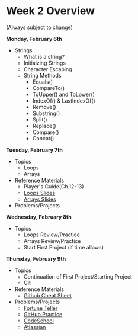 # Week 2 Overview

(Always subject to change)

**Monday, February 6th**
- Strings
  - What is a string?
  - Initialzing Strings
  - Character Escaping 
  - String Methods
    - Equals()
    - CompareTo()
    - ToUpper() and ToLower()
    - IndexOf() & LastIndexOf()
    - Remove()
    - Substring()
    - Split()
    - Replace() 
    - Compare()
    - Concat()
    
**Tuesday, February 7th**
- Topics
  - Loops
  - Arrays
- Reference Materials
  - Player's Guide(Ch.12-13)
  - [Loops Slides](https://docs.google.com/presentation/d/1PAezSNr2UKAvdcfRRrTvM4aOICA-i8xxzAREAppCrQ8/edit?usp=sharing)
  - [Arrays Slides](https://docs.google.com/presentation/d/1tAiudPEjh_RsJhFVCBY4ykgdp-FgudYbYg_YSKG-Lmo/edit?usp=sharing)
- Problems/Projects
  
**Wednesday, February 8th**  
- Topics
  - Loops Review/Practice
  - Arrays Review/Practice
  - Start First Project (if time allows)
  
**Thursday, February 9th**  
- Topics
  - Continuation of First Project/Starting Project
  - Git
- Reference Materials
  - [Github Cheat Sheet](https://education.github.com/git-cheat-sheet-education.pdf)
- Problems/Projects
  - [Fortune Teller](https://github.com/WeCanCodeIT/WCCI-PartTime-Winter-Cle/blob/master/Week2/Assignments/FortuneTeller.md)
  - [GitHub Practice](https://try.github.io/levels/1/challenges/1)
  - [CodeSchool](https://www.codeschool.com/courses/try-git)
  - [Atlassian](https://www.atlassian.com/git/tutorials/)
  
  
	
